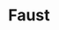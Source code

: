 ---
title: "Faust"
drama-url: "https://en.wikipedia.org/wiki/Faust_(opera)"
brief-introduction: "All fear is the price of love."
img-name: "Faust seduces Marguerite in The NBR New Zealand Opera's 2006 production of Gounod's Faust"
image-url: "https://upload.wikimedia.org/wikipedia/commons/thumb/0/02/Faust_2006_NZO_08.jpg/1599px-Faust_2006_NZO_08.jpg"
img-creator: "Neil Mackenzie"
licence: "CC BY-SA 4.0"

original-work-name: Faust, Part One
original-work-type: tragic play
original-work-year: 1808
original-work-url: https://en.wikipedia.org/wiki/Faust,_Part_One
writer: "Johann Wolfgang von Goethe"

category: "Opera and Musicals"
tags: 1850s, Tragedy, Historical, God, Philosophy, Fantasy

synopsis: "In 16th century, Germany. God and the devil Méphistophélès bet the soul of Faust. Méphistophélès insists that Faust, a scholar who is full of poetry and knowledge, will gradually degenerate under the temptation of desire, and God believes in Faust. Rationality will eventually defeat desire."
act-brief: |
  _**Act I**_ - Inn Faust's cabinet. Faust, an aging scholar, determines to dead because his studies have come to nothing (both love and life).  persuades Faust to buy Méphistophélès's services on Earth in exchange for Faust's in Hell. Faust's goblet of poison can transform people into an elixir of youth. Then, it makes the aged doctor a handsome young gentleman.   

  _**Act II**_ - At the city gates. Méphistophélès maligns Marguerite, and Valentin tries to strike him with his sword, then Faust declares his admiration, but she refuses Faust's arm out of modesty, a quality that makes him love her even more.  

  _**Act III**_ - In Marguerite's garden. The lovesick boy Siébel leaves a bouquet for Marguerite. It is clear that Faust's seduction of Marguerite will be successful.  

  _**Act IV**_ - Marguerite goes to the church and tries to pray but she is cursed again by Méphistophélès.  

  _**Act V**_ - Faust sees a vision of Marguerite and calls for her. Méphistophélès helps Faust enter the prison where Marguerite is being held for killing her child. Méphistophélès states that only a mortal hand can deliver Marguerite from her fate. However, Marguerite's soul still rises to heaven. In despair Faust follows it with his eyes; he falls to his knees and prays.  
  (wikipedia, 2021)

transition: "When neither faith nor knowledge can save the world, can we use the power of the devil? After summoning the devil, is it possible to maintain the purity of the heart? Can human beings overcome endless desires? Let's see what will happen when Faust goes on the stage..."

performance-date: "19 March 1859"
performance-country: "Frence"
performance-city: "Paris"
performance-venue: "Boulevard du Temple"
director: "Charles Gounod"
directer-img-url: "https://upload.wikimedia.org/wikipedia/commons/thumb/e/e9/Charles_Gounod00.jpg/996px-Charles_Gounod00.jpg"
directer-img-licence: "Creative Commons Public Domain Mark 1.0 License"
scriptwriter: "Jules Barbier and Michel Carré (French Libretto)"
references: |
  wikipedia.org. 2021. Faust (opera) - Wikipedia. [online] Available at: <https://en.wikipedia.org/wiki/Faust_(opera)> [Accessed 13 December 2021].

music1: Le veau d’or (in Act II)
music1-url: https://www.youtube.com/watch?v=pzCxoMbmZfA

music2: Avant de quitter ces lieux
music2-url: https://www.youtube.com/watch?v=wz74ej1YRcM

layout: exhibit
---